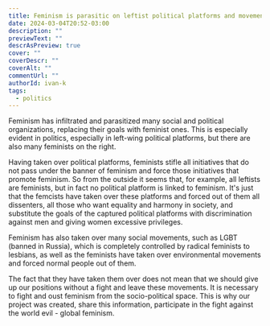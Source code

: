 ```yaml
---
title: Feminism is parasitic on leftist political platforms and movements
date: 2024-03-04T20:52-03:00
description: ""
previewText: ""
descrAsPreview: true
cover: ""
coverDescr: ""
coverAlt: ""
commentUrl: ""
authorId: ivan-k
tags:
  - politics
---
```

Feminism has infiltrated and parasitized many social and political organizations, replacing their goals with feminist ones. This is especially evident in politics, especially in left-wing political platforms, but there are also many feminists on the right.

Having taken over political platforms, feminists stifle all initiatives that do not pass under the banner of feminism and force those initiatives that promote feminism. So from the outside it seems that, for example, all leftists are feminists, but in fact no political platform is linked to feminism. It's just that the femcists have taken over these platforms and forced out of them all dissenters, all those who want equality and harmony in society, and substitute the goals of the captured political platforms with discrimination against men and giving women excessive privileges.

Feminism has also taken over many social movements, such as LGBT (banned in Russia), which is completely controlled by radical feminists to lesbians, as well as the feminists have taken over environmental movements and forced normal people out of them.

The fact that they have taken them over does not mean that we should give up our positions without a fight and leave these movements. It is necessary to fight and oust feminism from the socio-political space. This is why our project was created, share this information, participate in the fight against the world evil - global feminism.
